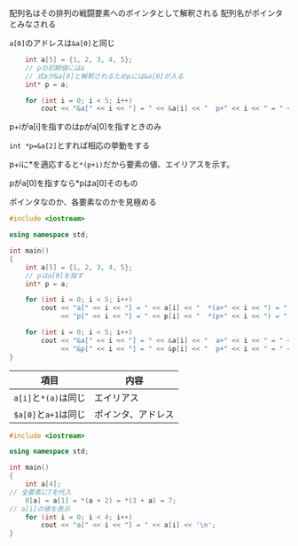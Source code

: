 配列名はその排列の戦闘要素へのポインタとして解釈される
配列名がポインタとみなされる

`a[0]`のアドレスは`&a[0]`と同じ

```c++
	int a[5] = {1, 2, 3, 4, 5};
    // pの初期値にはa
    // 式aが&a[0]と解釈されるためpには&a[0]が入る
	int* p = a;		
```


```c++
	for (int i = 0; i < 5; i++)	
		cout << "&a[" << i << "] = " << &a[i] << "  p+" << i << " = " << p + i << '\n';
```

p+iがa[i]を指すのはpがa[0]を指すときのみ

`int *p=&a[2]`とすれば相応の挙動をする

p+iに*を適応すると`*(p+i)`だから要素の値、エイリアスを示す。

pがa[0]を指すなら*pはa[0]そのもの

ポインタなのか、各要素なのかを見極める

```c++
#include <iostream>

using namespace std;

int main()
{
	int a[5] = {1, 2, 3, 4, 5};
    // pはa[0]を指す
	int* p = a;		

	for (int i = 0; i < 5; i++)
		cout << "a[" << i << "] = " << a[i] << "  *(a+" << i << ") = " << *(a + i) << "  "
		     << "p[" << i << "] = " << p[i] << "  *(p+" << i << ") = " << *(p + i) << "\n";

	for (int i = 0; i < 5; i++)
		cout << "&a[" << i << "] = " << &a[i] << "  a+" << i << " = " << a + i << "  "
		     << "&p[" << i << "] = " << &p[i] << "  p+" << i << " = " << p + i << "\n";
}
```

|項目|内容|
|---|---|
|`a[i]`と`*(a)`は同じ|エイリアス|
|`$a[0]`と`a+1`は同じ|ポインタ、アドレス|


```c++
#include <iostream>

using namespace std;

int main()
{
	int a[4];
// 全要素に7を代入
	0[a] = a[1] = *(a + 2) = *(3 + a) = 7;		
// a[i]の値を表示
	for (int i = 0; i < 4; i++)
		cout << "a[" << i << "] = " << a[i] << '\n';
}
```

